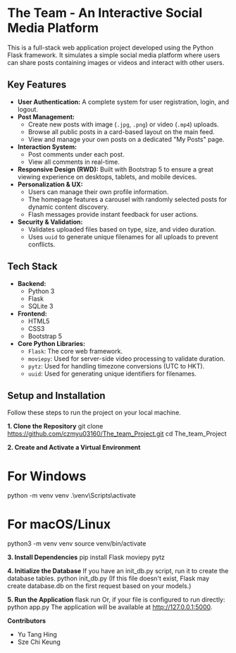 # The Team - An Interactive Social Media Platform

This is a full-stack web application project developed using the Python Flask framework. It simulates a simple social media platform where users can share posts containing images or videos and interact with other users.

## Key Features

-   **User Authentication:** A complete system for user registration, login, and logout.
-   **Post Management:**
    -   Create new posts with image (`.jpg`, `.png`) or video (`.mp4`) uploads.
    -   Browse all public posts in a card-based layout on the main feed.
    -   View and manage your own posts on a dedicated "My Posts" page.
-   **Interaction System:**
    -   Post comments under each post.
    -   View all comments in real-time.
-   **Responsive Design (RWD):** Built with Bootstrap 5 to ensure a great viewing experience on desktops, tablets, and mobile devices.
-   **Personalization & UX:**
    -   Users can manage their own profile information.
    -   The homepage features a carousel with randomly selected posts for dynamic content discovery.
    -   Flash messages provide instant feedback for user actions.
-   **Security & Validation:**
    -   Validates uploaded files based on type, size, and video duration.
    -   Uses `uuid` to generate unique filenames for all uploads to prevent conflicts.


## Tech Stack
-   **Backend:**
    -   Python 3
    -   Flask
    -   SQLite 3
-   **Frontend:**
    -   HTML5
    -   CSS3
    -   Bootstrap 5
-   **Core Python Libraries:**
    -   `Flask`: The core web framework.
    -   `moviepy`: Used for server-side video processing to validate duration.
    -   `pytz`: Used for handling timezone conversions (UTC to HKT).
    -   `uuid`: Used for generating unique identifiers for filenames.

## Setup and Installation

Follow these steps to run the project on your local machine.

**1. Clone the Repository**
   git clone <https://github.com/czmyu03160/The_team_Project.git>
   cd The_team_Project

**2. Create and Activate a Virtual Environment**
# For Windows
python -m venv venv
.\venv\Scripts\activate

# For macOS/Linux
python3 -m venv venv
source venv/bin/activate

**3. Install Dependencies**
pip install Flask moviepy pytz

**4. Initialize the Database**
If you have an init_db.py script, run it to create the database tables.
python init_db.py
(If this file doesn't exist, Flask may create database.db on the first request based on your models.)

**5. Run the Application**
flask run
Or, if your file is configured to run directly:
python app.py
The application will be available at http://127.0.0.1:5000.

**Contributors** <br>
* Yu Tang Hing <br>
* Sze Chi Keung
